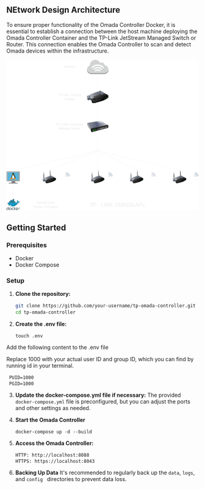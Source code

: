 ## NEtwork Design Architecture
To ensure proper functionality of the Omada Controller Docker, it is essential to establish a connection between the host machine deploying the Omada Controller Container and the TP-Link JetStream Managed Switch or Router. This connection enables the Omada Controller to scan and detect Omada devices within the infrastructure.

![architecture diagram](omada-infra.drawio.png)

## Getting Started

### Prerequisites

- Docker
- Docker Compose

### Setup

1. **Clone the repository:**

   ```sh
   git clone https://github.com/your-username/tp-omada-controller.git
   cd tp-omada-controller
   ```

2. **Create the .env file:**

   ```
   touch .env
   ```
Add the following content to the .env file

Replace 1000 with your actual user ID and group ID, which you can find by running id in your terminal.

   ```
    PUID=1000
    PGID=1000

   ```
3. **Update the docker-compose.yml file if necessary:**
The provided ```docker-compose.yml``` file is preconfigured, but you can adjust the ports and other settings as needed.

4. **Start the Omada Controller**
    ```
    docker-compose up -d --build

    ```

5. **Access the Omada Controller:**
    ```
    HTTP: http://localhost:8088
    HTTPS: https://localhost:8043

    ```

6. **Backing Up Data**
It's recommended to regularly back up the ```data```, ```logs```, and ```config ``` directories to prevent data loss.
